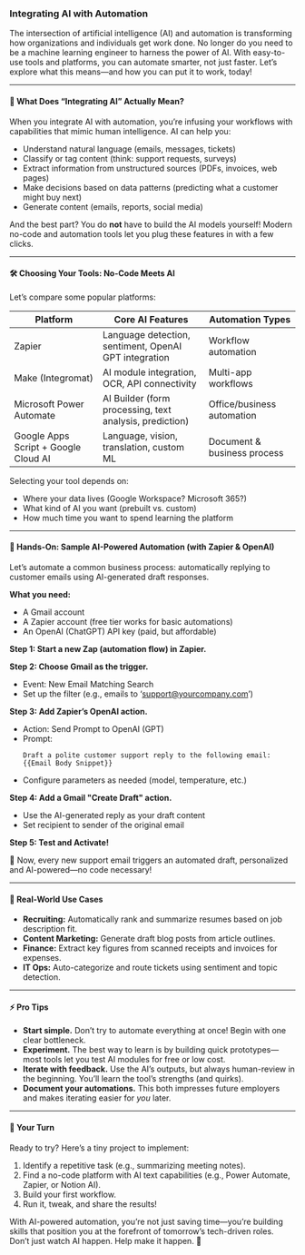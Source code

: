 ### Integrating AI with Automation

The intersection of artificial intelligence (AI) and automation is transforming how organizations and individuals get work done. No longer do you need to be a machine learning engineer to harness the power of AI. With easy-to-use tools and platforms, you can automate smarter, not just faster. Let’s explore what this means—and how you can put it to work, today!

---

#### 🚦 What Does “Integrating AI” Actually Mean?

When you integrate AI with automation, you’re infusing your workflows with capabilities that mimic human intelligence. AI can help you:

- Understand natural language (emails, messages, tickets)
- Classify or tag content (think: support requests, surveys)
- Extract information from unstructured sources (PDFs, invoices, web pages)
- Make decisions based on data patterns (predicting what a customer might buy next)
- Generate content (emails, reports, social media)

And the best part? You do **not** have to build the AI models yourself! Modern no-code and automation tools let you plug these features in with a few clicks.

---

#### 🛠️ Choosing Your Tools: No-Code Meets AI

Let’s compare some popular platforms:

| Platform        | Core AI Features                       | Automation Types      |
|-----------------|----------------------------------------|----------------------|
| Zapier          | Language detection, sentiment, OpenAI GPT integration | Workflow automation  |
| Make (Integromat) | AI module integration, OCR, API connectivity          | Multi-app workflows  |
| Microsoft Power Automate | AI Builder (form processing, text analysis, prediction) | Office/business automation |
| Google Apps Script + Google Cloud AI | Language, vision, translation, custom ML      | Document & business process |

Selecting your tool depends on:

- Where your data lives (Google Workspace? Microsoft 365?)
- What kind of AI you want (prebuilt vs. custom)
- How much time you want to spend learning the platform

---

#### 🤖 Hands-On: Sample AI-Powered Automation (with Zapier & OpenAI)

Let’s automate a common business process: automatically replying to customer emails using AI-generated draft responses.

**What you need:**  
- A Gmail account  
- A Zapier account (free tier works for basic automations)  
- An OpenAI (ChatGPT) API key (paid, but affordable)

**Step 1: Start a new Zap (automation flow) in Zapier.**

**Step 2: Choose Gmail as the trigger.**  
- Event: New Email Matching Search  
- Set up the filter (e.g., emails to ‘support@yourcompany.com’)

**Step 3: Add Zapier’s OpenAI action.**  
- Action: Send Prompt to OpenAI (GPT)  
- Prompt:  
  ```plaintext
  Draft a polite customer support reply to the following email:
  {{Email Body Snippet}}
  ```
- Configure parameters as needed (model, temperature, etc.)

**Step 4: Add a Gmail "Create Draft" action.**  
- Use the AI-generated reply as your draft content  
- Set recipient to sender of the original email

**Step 5: Test and Activate!**

👏 Now, every new support email triggers an automated draft, personalized and AI-powered—no code necessary!

---

#### 🎯 Real-World Use Cases

- **Recruiting:** Automatically rank and summarize resumes based on job description fit.
- **Content Marketing:** Generate draft blog posts from article outlines.
- **Finance:** Extract key figures from scanned receipts and invoices for expenses.
- **IT Ops:** Auto-categorize and route tickets using sentiment and topic detection.

---

#### ⚡ Pro Tips

- **Start simple.** Don’t try to automate everything at once! Begin with one clear bottleneck.
- **Experiment.** The best way to learn is by building quick prototypes—most tools let you test AI modules for free or low cost.
- **Iterate with feedback.** Use the AI’s outputs, but always human-review in the beginning. You’ll learn the tool’s strengths (and quirks).
- **Document your automations.** This both impresses future employers and makes iterating easier for *you* later.

---

#### 🚀 Your Turn

Ready to try? Here’s a tiny project to implement:

1. Identify a repetitive task (e.g., summarizing meeting notes).
2. Find a no-code platform with AI text capabilities (e.g., Power Automate, Zapier, or Notion AI).
3. Build your first workflow.
4. Run it, tweak, and share the results!

With AI-powered automation, you’re not just saving time—you’re building skills that position you at the forefront of tomorrow’s tech-driven roles. Don’t just watch AI happen. Help make it happen. 🌟